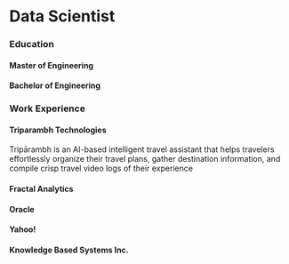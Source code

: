 # Data Scientist

### Education
#### Master of Engineering
#### Bachelor of Engineering

### Work Experience 
#### Triparambh Technologies
Tripārambh is an AI-based intelligent travel assistant that helps travelers effortlessly organize their travel plans, gather destination information, and compile crisp travel video logs of their experience
#### Fractal Analytics
#### Oracle
#### Yahoo!
#### Knowledge Based Systems Inc.
